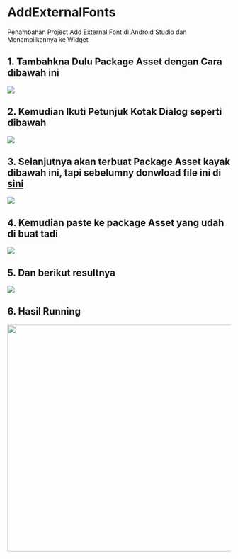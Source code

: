 # AddExternalFonts
Penambahan Project Add External Font di Android Studio dan Menampilkannya ke Widget

## 1. Tambahkna Dulu Package Asset dengan Cara dibawah ini
<img src="https://github.com/kangsepti/AddExternalFonts/blob/master/screenshoot/Screenshot%20from%202017-12-12%2008-39-06.png"></img>

## 2. Kemudian Ikuti Petunjuk Kotak Dialog seperti dibawah
<img src="https://github.com/kangsepti/AddExternalFonts/blob/master/screenshoot/Screenshot%20from%202017-12-12%2008-39-58.png"></img>

## 3. Selanjutnya akan terbuat Package Asset kayak dibawah ini, tapi sebelumny donwload file ini di <a href="https://github.com/kangsepti/AddExternalFonts/blob/master/DroidNaskh-Regular.ttf">sini</a>
<img src="https://github.com/kangsepti/AddExternalFonts/blob/master/screenshoot/Screenshot%20from%202017-12-12%2008-40-29.png"></img>

## 4. Kemudian paste ke package Asset yang udah di buat tadi
<img src="https://github.com/kangsepti/AddExternalFonts/blob/master/screenshoot/Screenshot%20from%202017-12-12%2008-41-05.png"></img>

## 5. Dan berikut resultnya
<img src="https://github.com/kangsepti/AddExternalFonts/blob/master/screenshoot/Screenshot%20from%202017-12-12%2008-41-47.png"></img>

## 6. Hasil Running
<img src="https://github.com/kangsepti/AddExternalFonts/blob/master/screenshoot/Screenshot_1513044008.png" height="512" width=""></img>
